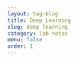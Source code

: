 ```yaml
---
layout: tag-blog
title: Deep Learning
slug: deep learning
category: lab notes
menu: false
order: 1
---
```


